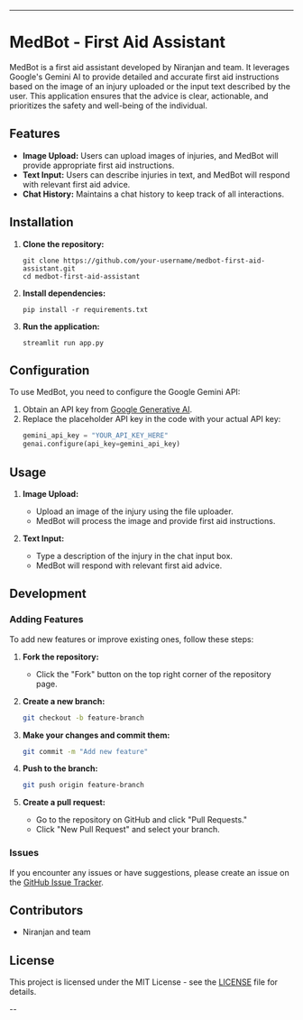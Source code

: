 
---

# MedBot - First Aid Assistant

MedBot is a first aid assistant developed by Niranjan and team. It leverages Google's Gemini AI to provide detailed and accurate first aid instructions based on the image of an injury uploaded or the input text described by the user. This application ensures that the advice is clear, actionable, and prioritizes the safety and well-being of the individual.

## Features

- **Image Upload:** Users can upload images of injuries, and MedBot will provide appropriate first aid instructions.
- **Text Input:** Users can describe injuries in text, and MedBot will respond with relevant first aid advice.
- **Chat History:** Maintains a chat history to keep track of all interactions.

## Installation

1. **Clone the repository:**
    ```
    git clone https://github.com/your-username/medbot-first-aid-assistant.git
    cd medbot-first-aid-assistant
    ```

2. **Install dependencies:**
    ```
    pip install -r requirements.txt
    ```

3. **Run the application:**
    ```
    streamlit run app.py
    ```

## Configuration

To use MedBot, you need to configure the Google Gemini API:

1. Obtain an API key from [Google Generative AI](https://developers.generativeai.google.com/).
2. Replace the placeholder API key in the code with your actual API key:
    ```python
    gemini_api_key = "YOUR_API_KEY_HERE"
    genai.configure(api_key=gemini_api_key)
    ```

## Usage

1. **Image Upload:**
   - Upload an image of the injury using the file uploader.
   - MedBot will process the image and provide first aid instructions.

2. **Text Input:**
   - Type a description of the injury in the chat input box.
   - MedBot will respond with relevant first aid advice.

## Development

### Adding Features

To add new features or improve existing ones, follow these steps:

1. **Fork the repository:**
   - Click the "Fork" button on the top right corner of the repository page.

2. **Create a new branch:**
    ```sh
    git checkout -b feature-branch
    ```

3. **Make your changes and commit them:**
    ```sh
    git commit -m "Add new feature"
    ```

4. **Push to the branch:**
    ```sh
    git push origin feature-branch
    ```

5. **Create a pull request:**
   - Go to the repository on GitHub and click "Pull Requests."
   - Click "New Pull Request" and select your branch.

### Issues

If you encounter any issues or have suggestions, please create an issue on the [GitHub Issue Tracker](https://github.com/your-username/medbot-first-aid-assistant/issues).

## Contributors

- Niranjan and team

## License

This project is licensed under the MIT License - see the [LICENSE](LICENSE) file for details.

--
